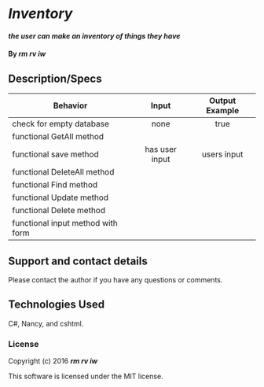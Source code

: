 # _Inventory_

#### _the user can make an inventory of things they have_

#### By _**rm rv iw**_

## Description/Specs

| Behavior     | Input  |Output Example  |
| ------------- |:-----:|:----------: |
| check for empty database | none | true |
| functional GetAll method |  | |
| functional save method | has user input | users input|
| functional DeleteAll method |  | |
| functional Find method |  | |
| functional Update method |  | |
| functional Delete method |  | |
| functional input method with form |  | |




## Support and contact details

Please contact the author if you have any questions or comments.

## Technologies Used

C#, Nancy, and cshtml.

### License

Copyright (c) 2016 **_rm rv iw_**

This software is licensed under the MIT license.
